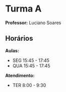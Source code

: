# Turma A

**Professor:** Luciano Soares

## Horários

**Aulas:**

* SEG 15:45 - 17:45
* QUA 15:45 - 17:45

**Atendimento:**

* TER  8:00 -  9:30

